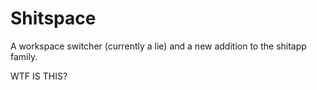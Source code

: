 Shitspace
=========

A workspace switcher (currently a lie) and a new addition to the shitapp family.

WTF IS THIS?

